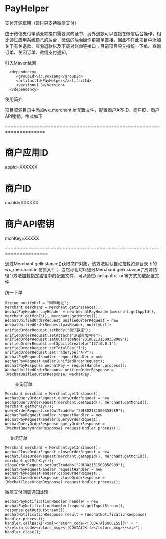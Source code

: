 # PayHelper
支付开源框架（暂时只支持微信支付）

由于微信支付申请退款接口需要双向证书，另外退款可以直接在微信后台操作，相比通过应用系统自己的后台，微信的后台操作更简单直接，因此不在此项目中添加关于有关退款、查询退款以及下载对账单等接口；目前项目只支持统一下单、查询订单、关闭订单、微信支付通知。


引入Maven依赖

      <dependency>
         <groupId>vip.yoxiang</groupId>
         <artifactId>PayHelper</artifactId>
         <version>1.0</version>
      </dependency>

使用简介

项目资源目录中添加wx_merchant.ini配置文件，配置商户APPID、商户ID、商户API秘钥，格式如下

====================================================================

# 商户应用ID
appId=XXXXXX

# 商户ID
mchId=XXXXXX

# 商户API密钥
mchKey=XXXXX

=====================================================================

通过Merchant.getInstance()获取商户对象，该方法默认自动加载资源目录下的wx_merchant.ini配置文件；
当然你也可以通过Merchant.getInstance("资源路径")方法加载指定路径中的配置文件，可以通过classpath、url等方式加载配置文件

   
统一下单

    String notifyUrl = "回调地址";
    Merchant merchant = Merchant.getInstance();
    WechatPayHeader payHeader = new WechatPayHeader(merchant.getAppId(), merchant.getMchId(), merchant.getMchKey());
    WechatUnifiedOrderRequest unifiedOrderRequest = new WechatUnifiedOrderRequest(payHeader, notifyUrl);
    unifiedOrderRequest.setBody("测试数据");
    unifiedOrderRequest.setAttach("测试附加内容");
    unifiedOrderRequest.setOutTradeNo("201802131509358989");
    unifiedOrderRequest.setSpbillCreateIp("127.0.0.1");
    unifiedOrderRequest.setTotalFee("1");
    unifiedOrderRequest.setTradeType("APP");
    WechatPayRequestHandler requestHandler = new WechatPayRequestHandler(unifiedOrderRequest);
    WechatPayResponse wechatPay = requestHandler.process();
    WechatUnifiedOrderResponse unifiedOrderResponse = (WechatUnifiedOrderResponse) wechatPay;
        
查询订单

    Merchant merchant = Merchant.getInstance();
    WechatQueryOrderRequest queryOrderRequest = new WechatQueryOrderRequest(merchant.getAppId(), merchant.getMchId(),     merchant.getMchKey());
    queryOrderRequest.setOutTradeNo("201802131509358989");
    WechatPayRequestHandler requestHandler = new WechatPayRequestHandler(queryOrderRequest);
    WechatQueryOrderResponse queryOrderResponse = (WechatQueryOrderResponse) requestHandler.process();
    
关闭订单

    Merchant merchant = Merchant.getInstance();
    WechatCloseOrderRequest closeOrderRequest = new WechatCloseOrderRequest(merchant.getAppId(), merchant.getMchId(), merchant.getMchKey());
    closeOrderRequest.setOutTradeNo("201802131509358989");
    WechatPayRequestHandler requestHandler = new WechatPayRequestHandler(closeOrderRequest);
    WechatCloseOrderResponse closeOrderResponse = (WechatCloseOrderResponse) requestHandler.process();


微信支付回调通知处理

    WechatPayNotificationHandler handler = new WechatPayNotificationHandler(request.getInputStream(), response.getOutputStream());
    WechatNotificationResponse result = (WechatNotificationResponse) handler.process();
    handler.callBack("<xml><return_code><![CDATA[SUCCESS]]>" + "</return_code><return_msg><![CDATA[OK]]></return_msg></xml>");
    handler.close();

